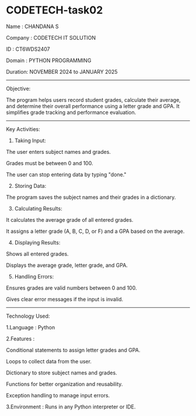 # CODETECH-task02

Name : CHANDANA S

Company : CODETECH IT SOLUTION

ID : CT6WDS2407

Domain : PYTHON PROGRAMMING

Duration: NOVEMBER 2024 to JANUARY 2025


---------------------------------------------------------------------------------------------------------------------------------------------------------------------------------------------------------------------

Objective:

The program helps users record student grades, calculate their average, and determine their overall performance using a letter grade and GPA. It simplifies grade tracking and performance evaluation.


---------------------------------------------------------------------------------------------------------------------------------------------------------------------------------------------------------------------

Key Activities:

1. Taking Input:

The user enters subject names and grades.

Grades must be between 0 and 100.

The user can stop entering data by typing "done."



2. Storing Data:

The program saves the subject names and their grades in a dictionary.



3. Calculating Results:

It calculates the average grade of all entered grades.

It assigns a letter grade (A, B, C, D, or F) and a GPA based on the average.



4. Displaying Results:

Shows all entered grades.

Displays the average grade, letter grade, and GPA.



5. Handling Errors:

Ensures grades are valid numbers between 0 and 100.

Gives clear error messages if the input is invalid.





---------------------------------------------------------------------------------------------------------------------------------------------------------------------------------------------------------------------

Technology Used:

1.Language : Python

2.Features :

Conditional statements to assign letter grades and GPA.

Loops to collect data from the user.

Dictionary to store subject names and grades.

Functions for better organization and reusability.

Exception handling to manage input errors.


3.Environment : Runs in any Python interpreter or IDE.








